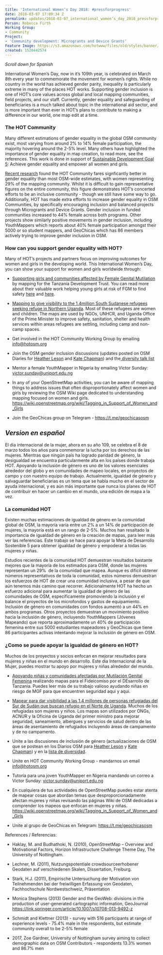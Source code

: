 ```yaml
---
title: 'International Women’s Day 2018: #pressforprogress'
date: 2018-03-07 17:09:34 Z
permalink: updates/2018-03-07_international_women’s_day_2018_pressforprogress
Person: Rebecca Firth
Working Group:
- Community
Project:
- 'Community development: Microgrants and Device Grants'
Feature Image: https://s3.amazonaws.com/hotwww/files/old/styles/banner/public/Screen%20Shot%202018-03-07%20at%2012.13.18_0.png
created: 1520442574
---
```


*Scroll down for Spanish*


International Women’s Day, now in it’s 109th year, is celebrated on March 8th every year to commemorate the movement for women’s rights. While no country in the world has achieved gender parity, inequality is particularly extreme in many of the places HOT works. Supporting gender inclusion is one of HOT’s core values across global and local mapping communities, field projects, and our staff. Currently, gender equality and safeguarding of beneficiaries is a much talked about topic in the international aid sector, and is more important than ever in HOT’s plans to contribute to making a difference in our world, one map edit at a time.

### The HOT Community

Many different estimations of gender equality in the global OSM community exist, most varying from around 2% to 14% female participation, the majority hovering around the 2-5% level. Many others have highlighted the importance of gender equality in map creation, to read more, see the references. This work is done in support of <a  href="http://www.un.org/sustainabledevelopment/gender-equality/">Sustainable Development Goal 5</a>: Achieve gender equality and empower all women and girls.

<a href="https://drive.google.com/file/d/1BskG72I0M1eOSbw6K5QvqpGwPKecJz7l/view" target="_blank">Recent research</a> found the HOT Community fares signficantly better in gender equality than most OSM-wide estimates, with women representing 29% of the mapping community. Whilst it is difficult to gain representative figures on the entire community, this figure demonstrates HOT’s concerted efforts to be an inclusive community - though we still have some way to go. Additionally, HOT has made extra efforts to increase gender equality in OSM Communities, by specifically encouraging inclusion and balanced projects through Microgrants and Device Grants. Gender inclusion in funded communities increased to 44% female across both programs. Other projects show similarly positive movements in gender inclusion, including YouthMappers which reports about 40% female participation amongst their 5000 or so student mappers, and GeoChicas which has 86 members actively trying to improve gender inclusion in OSM.

###  How can you support gender equality with HOT?

Many of HOT’s projects and partners focus on improving outcomes for women and girls in the developing world. This International Women’s Day, you can show your support for women and girls worldwide through:


- <a  href="https://tasks.hotosm.org/contribute?difficulty=ALL&amp;organisation=Tanzania%20Development%20Trust">Supporting girls and communities affected by Female Genital Mutilation</a> by mapping for the Tanzania Development Trust. You can read more about their valuable work helping young girls at risk of FGM to find safety <a  href="https://www.theguardian.com/society/2017/feb/06/online-mapping-tool-gives-fgm-runaways-a-path-to-help?CMP=twt_a-world_b-gdnworld">here</a> and <a  href="http://www.missingmaps.org/blog/2017/02/20/fighting-fgm-in-tanzania/">here</a>.

- <a href="https://tasks.hotosm.org/contribute?difficulty=ALL&amp;text=uganda" target="_blank">Mapping to give visibility to the 1.4million South Sudanese refugees seeking refuge in Northern Uganda</a>. Most of these refugees are women and children. The maps are used by NGOs, UNHCR, and Uganda Office of the Prime Minister to improve safety, sanitation, shelter and health services within areas refugees are settling, including camp and non-camp spaces.

- Get involved in the HOT Community Working Group by emailing <a  href="mailto:info@hotosm.org">info@hotosm.org</a>

- Join the OSM gender inclusion discussions (updates posted on OSM Diaries for <a  href="https://www.openstreetmap.org/user/Heather%20Leson/diary">Heather Leson</a> and <a  href="https://www.openstreetmap.org/user/wonderchook/diary">Kate Chapman</a>) and the<a href="https://lists.openstreetmap.org/listinfo/diversity-talk"> diversity talk list</a>

- Mentor a female YouthMapper in Nigeria by emailing Victor Sunday: <a href="mailto:victor.sunday@uniport.edu.ng">victor.sunday@uniport.edu.ng</a>

- In any of your OpenStreetMap activities, you can be aware of mapping things to address issues that often disproportionately affect women and girls by reviewing the OSM Wiki page dedicated to understanding mapping focused on women and girls. https://wiki.openstreetmap.org/wiki/Tagging_in_Support_of_Women_and_Girls

- Join the GeoChicas group on Telegram - https://t.me/geochicasosm

## *Version en español*

El dia internacional de la mujer, ahora en su año 109, se celebra el 8 de marzo todos los años para conmemorar la lucha por los derechos de las mujeres. Mientras que ningún país ha logrado paridad de género, la desigualdad se encuentra particularmente alta en los países donde trabaja HOT. Apoyando la inclusión de género es uno de los valores esenciales alrededor del globo y en comunidades de mapeo locales, en proyectos de campo y con nuestro equipo de trabajo. Actualmente, igualdad de género y salvaguardar beneficiarias es un tema que se habla mucho en el sector de ayuda internacional, y es aún más importante que nunca los planes de HOT de contribuir en hacer un cambio en el mundo, una edición de mapa a la vez.

### La comunidad HOT

Existen muchas estimaciones de igualdad de género en la comunidad global de OSM, la mayoría varía entre un 2% a un 14% de participación de mujeres, la mayoría está en un rango de 2-5%. Muchos han resaltado la importancia de igualdad de género en la creación de mapas, para leer más ver las referencias. Este trabajo se hace para apoyar la Meta de Desarrollo Sostenible 5 para obtener igualdad de género y empoderar a todas las mujeres y niñas.

Estudios recientes de la comunidad HOT demuestran resultados bastante mejores que la mayoría de los estimados para OSM, donde las mujeres representan un 29% &nbsp;de la comunidad que mapea. Aunque es difícil obtener números representativos de toda la comunidad, estos números demuestran los esfuerzos de HOT de crear una comunidad inclusiva, a pesar de que aún tenemos más camino que recorrer. Adicionalmente HOT ha hecho un esfuerzo adicional para aumentar la igualdad de género de las comunidades de OSM, específicamente promoviendo la inclusión y el balance el proyectos de los microfondos y gastos de equipamiento. Inclusión de género en comunidades con fondos aumentó a un 44% en ambos programas. Otros proyectos demuestran un movimiento positivo hacia la inclusión de género, incluyendo YouthMappers (Jóvenes Mapeando) que reporta aproximadamente un 40% de participación femenina entre sus 5000 estudiantes mapeadores y GeoChicas que tiene 86 participantes activas intentando mejorar la inclusión de género en OSM.

### ¿Como se puede apoyar la igualdad de género en HOT?

Muchos de los proyectos y socios enfocan en mejorar resultados para mujeres y niñas en el mundo en desarrollo. Este dia Internacional de la Mujer, puedes mostrar tu apoyo por mujeres y niñas alrededor del mundo.

- <a href="https://tasks.hotosm.org/contribute?difficulty=ALL&amp;organisation=Tanzania%20Development%20Trust" target="_blank">Apoyando niñas y comunidades afectadas por Mutilación Genital Femenina</a> realizando mapas para el Fideicomiso por el DEsarrollo de Tanzania. Puedes leer más de su trabajo valioso ayudando niñas en riesgo de MGF para que encuentren seguridad aqui y aqui.

- <a href="https://tasks.hotosm.org/contribute?difficulty=ALL&amp;text=uganda">Mapear para dar visibilidad a las 1.4 millones de personas refugiadas del Sur de Sudán que buscan refugio en el Norte de Uganda</a>. Muchos de los refugiadas son mujeres y niños. Los mapas son utilizados por ONGs, ACNUR y la Oficina de Uganda del primer ministro para mejorar seguridad, saneamiento, albergues y servicios de salud dentro de las áreas de asentamiento de refugiados incluyendo áreas de campamento y de no campamento.

- Unite a las discusiones de inclusión de género (actualizaciones de OSM que se postean en los Diarios OSM para <a href="https://www.openstreetmap.org/user/Heather%20Leson/diary">Heather Leson</a> y <a href="https://www.openstreetmap.org/user/wonderchook/diary">Kate Chapman</a>) y en la <a href="https://lists.openstreetmap.org/listinfo/diversity-talk">lista de diversidad</a>.

- Unite en HOT Community Working Group - mandarnos un email info@hotosm.org

- Tutoría para una joven YouthMapper en Nigeria mandando un correo a Victor Sunday: <a href="mailto:victor.sunday@uniport.edu.ng">victor.sunday@uniport.edu.ng</a>

- En cualquiera de tus actividades de OpenStreetMap puedes estar atenta de mapear cosas que abordan temas que desproporcionadamente afectan mujeres y niñas revisando las páginas Wiki de OSM dedicadas a comprender los mapeos que enfocan en mujeres y niñas. <a href="https://wiki.openstreetmap.org/wiki/Tagging_in_Support_of_Women_and_Girls">https://wiki.openstreetmap.org/wiki/Tagging_in_Support_of_Women_and_Girls</a>

- Unite al grupo de GeoChicas en Telegram: <a href="https://t.me/geochicasosm">https://t.me/geochicasosm</a>

References / Referencias:

- Haklay, M. and Budhathoki, N. (2010), OpenStreetMap – Overview and Motivational Factors, Horizon Infrastructure Challenge Theme Day, The University of Nottingham.

- Lechner, M. (2011), Nutzungspotentiale crowdsourceerhobener Geodaten auf verschiedenen Skalen, Dissertation, Freiburg.

- Stark, H.J. (2011), Empirische Untersuchung der Motivation von Teilnehmenden bei der freiwilligen Erfassung von Geodaten, Fachhochschule Nordwestschweiz, Präsentation

- Monica Stephens (2013) Gender and the GeoWeb: divisions in the production of user-generated cartographic information, GeoJournal <a href="https://link.springer.com/article/10.1007/s10708-013-9492-z">https://link.springer.com/article/10.1007/s10708-013-9492-z</a>

- Schmidt and Klettner (2013) - survey with 516 participants at range of experience levels - 75.4% male in the respondents, but estimate community overall to be 2-5% female

- 2017, Zoe Gardner, University of Nottingham survey aiming to collect demographic data on OSM Contributors - respondents 13.3% women and 86.7% men

